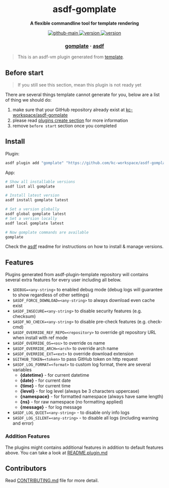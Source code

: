 <h1 align="center">
  asdf-gomplate
</h1>

<!-- Description section -->
<p align="center">
  <strong>A flexible commandline tool for template rendering</strong>
</p>

<!-- Badges section -->
<p align="center">
  <a href="https://github.com/kc-workspace/asdf-gomplate/actions/workflows/main.yml">
    <img
      alt="github-main"
      src="https://img.shields.io/github/actions/workflow/status/kc-workspace/asdf-gomplate/main.yml?style=flat-square&logo=github">
  </a>
  <a href="https://github.com/kc-workspace/asdf-gomplate/releases">
    <img
      alt="version"
      src="https://img.shields.io/github/v/release/kc-workspace/asdf-gomplate?style=flat-square&logo=github">
  </a>
  <a href="https://github.com/kc-workspace/asdf-gomplate/commits/main">
    <img
      alt="version"
      src="https://img.shields.io/github/last-commit/kc-workspace/asdf-gomplate/main?style=flat-square&logo=github">
  </a>
</p>

<!-- Links section -->
<h3 align="center">
  <a href="https://gomplate.ca">gomplate</a>
  <span> · </span>
  <a href="https://asdf-vm.com">asdf</a>
</h3>

> This is an asdf-vm plugin generated from [template][template-gh].

## Before start

> If you still see this section, mean this plugin is not ready yet

There are several things template cannot generate for you,
below are a list of thing we should do:

1. make sure that your GitHub repository already exist at [kc-workspace/asdf-gomplate][plugin-gh]
2. please read [plugins create section][asdf-create-plugin] for more information
3. remove `before start` section once you completed

## Install

Plugin:

```sh
asdf plugin add "gomplate" "https://github.com/kc-workspace/asdf-gomplate.git"
```

App:

```sh
# Show all installable versions
asdf list all gomplate

# Install latest version
asdf install gomplate latest

# Set a version globally
asdf global gomplate latest
# Set a version locally
asdf local gomplate latest

# Now gomplate commands are available
gomplate
```

Check the [asdf][asdf-link] readme for instructions on
how to install & manage versions.

## Features

Plugins generated from asdf-plugin-template repository will
contains several extra features for every user including all below.

- `$DEBUG=<any-string>` to enabled debug mode (debug logs will guarantee to show regardless of other settings)
- `$ASDF_FORCE_DOWNLOAD=<any-string>` to always download even cache exist
- `$ASDF_INSECURE=<any-string>` to disable security features (e.g. checksum)
- `$ASDF_NO_CHECK=<any-string>` to disable pre-check features (e.g. check-cmd)
- `$ASDF_OVERRIDE_REF_REPO=<repository>` to override git repository URL when install with ref mode
- `$ASDF_OVERRIDE_OS=<os>` to override os name
- `$ASDF_OVERRIDE_ARCH=<arch>` to override arch name
- `$ASDF_OVERRIDE_EXT=<ext>` to override download extension
- `$GITHUB_TOKEN=<token>` to pass GitHub token on http request
- `$ASDF_LOG_FORMAT=<format>` to custom log format, there are several variables
  - **{datetime}** - for current datetime
  - **{date}** - for current date
  - **{time}** - for current time
  - **{level}** - for log level (always be 3 characters uppercase)
  - **{namespace}** - for formatted namespace (always have same length)
  - **{ns}** - for raw namespace (no formatting applied)
  - **{message}** - for log message
- `$ASDF_LOG_QUIET=<any-string>` - to disable only info logs
- `$ASDF_LOG_SILENT=<any-string>` - to disable all logs (including warning and error)

### Addition Features

The plugins might contains additional features
in addition to default features above.
You can take a look at [README.plugin.md][app-readme-md]

## Contributors

Read [CONTRIBUTING.md][contributing-md] file for more detail.

<!-- LINKS SECTION -->

[app-readme-md]: ./README.plugin.md
[contributing-md]: ./CONTRIBUTING.md
[plugin-gh]: https://github.com/kc-workspace/asdf-gomplate
[template-gh]: https://github.com/kc-workspace/asdf-plugin-template
[asdf-link]: https://github.com/asdf-vm/asdf
[asdf-create-plugin]: https://asdf-vm.com/plugins/create.html
